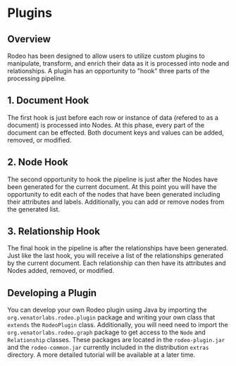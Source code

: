 # Plugins

## Overview

Rodeo has been designed to allow users to utilize custom plugins to manipulate, transform, and enrich their data as it is processed into node and relationships. A plugin has an opportunity to "hook" three parts of the processing pipeline.

## 1. Document Hook

The first hook is just before each row or instance of data (refered to as a document) is processed into Nodes. At this phase, every part of the document can be effected. Both document keys and values can be added, removed, or modified.

## 2. Node Hook

The second opportunity to hook the pipeline is just after the Nodes have been generated for the current document. At this point you will have the opportunity to edit each of the nodes that have been generated including their attributes and labels. Additionally, you can add or remove nodes from the generated list.

## 3. Relationship Hook

The final hook in the pipeline is after the relationships have been generated. Just like the last hook, you will receive a list of the relationships generated by the current document. Each relationship can then have its attributes and Nodes added, removed, or modified.

## Developing a Plugin

You can develop your own Rodeo plugin using Java by importing the `org.venatorlabs.rodeo.plugin` package and writing your own class that `extends` the `RodeoPlugin` class. Additionally, you will need need to import the `org.venatorlabs.rodeo.graph` package to get access to the `Node` and `Relationship` classes. These packages are located in the `rodeo-plugin.jar` and the `rodeo-common.jar` currently included in the distribution `extras` directory. A more detailed tutorial will be available at a later time.